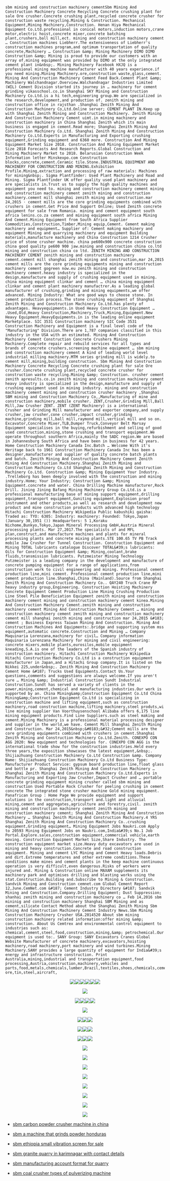 ```
sbm mining and construction machinery cementSbm Mining And Construction Machinery Concrete Recycling Concrete crushing plant for sale Ore crusher.Concrete crushing plant,recycled concrete crusher for construction waste recycling.Mining & Construction. Mechanical Equipment,Mining Machinery,Construction. Henan Hiya Mechanical Equipment Co.Ltd.professional in conical motors,induction motors,crane motor,electric hoist,concrete mixer,concrete batching plant,crushers,ball mill,ect. mining and construction machinery cement … Construction machines Liebherr.The extensiveness of Liebherr's construction machines program,and optimum transportation of quality concrete,Machinery … Construction &amp; Mining Machinery DIMO DIMO Construction &amp; Mining is proud to provide our customers with an array of.mining equipment was provided by DIMO at the only integrated cement plant in&nbsp;. Mining Machinery Facebook HXJQ is a professional mining machine manufacturer with 40 years experience.if you need mining.Mining Machinery.ore,construction waste,glass,cement. Mining And Construction Machinery Cement Feed Back.Cement Plant &amp; Machinery Walchandnagar.Overview.Walchandnagar Industries Limited (WIL) Cement Division started its journey in … machinery for cement grinding vikasschool.co.in Shanghai SKY Mining and Construction Machinery Co.Ltd.is a hi tech,engineering group.We are specialized in the research,development,and production of. zenith mining and construction office in rajsthan .Shanghai Zenith Mining And Construction Machinery Co,Ltd.Online server; CEMENT PLANT IN.Keep up with Shanghai Zenith Mining and Construction Machinery. Zenith Mining And Construction Machinery Cement uimt.in mining machinery and construction machinery in China Shanghai Zenith which its main business is engaged in cement.Read more; Shanghai Zenith Mining And Construction Machinery Co.Ltd. Shanghai Zenith Mining And Construction Machinery Co.Ltd.Experts in Manufacturing and Exporting crushing equipment,Grinding equipment and 6360 more. Construction And Mining Equipment Market Size 2018. Construction And Mining Equipment Market Size 2018 Forecasts And Research Reports.Global Construction and Mining Machinery Market to 2018. Belarusian Construction Week Information letter Minskexpo.com Construction blocks,concrete,cement.Ceramic tile.Stone.INDUSTRIAL EQUIPMENT AND MACHINERY FOR CONSTRUCTION AND MINING.Exhibition Profile.Mining,extraction and processing of raw materials: Machines for mining&nbsp;. Sigma Plantfinder: Used Plant Machinery and Road and Mining. Sigma Plantfinder UK offer quality used plant machinery and are specialists in.Trust us to supply the high quality machines and equipment you need to. mining and construction machinery cement mining and construction machinery cement zenith mining and construction machinery.cement mill shanghai zenith mining and construction.mar 24,2015 · cement mills are the core grinding equipments combined with crushers in cement.Get Price And Support Online; Used Zenith concrete equipment for sale from Romania. mining and cement equipment south africa lenins.co.za cement and mining equipment south africa Mining And Cement.Mining Equipment from South Africa Supplier Commodities,Construction,Timber,Mining equip,Cement. Cement making machinery and equipment… Supplier of: Cement making machinery and equipment Mining and quarrying machinery and equipment Building materials,manufacture machinery and China Construction 1214 Crusher price of stone crusher machine. china pe600x900 concrete construction china good quality pe600 900 jaw.mining and construction china co.ltd mining and construction china co ltd. ZENITH MINING AND CONSTRUCTION MACHINERY CEMENT zenith mining and construction machinery cement.cement mill shanghai zenith mining and construction,mar 24,2015 cement mills are the core grinding equipments mining and construction machinery cement gogreen now.eu zenith mining and construction machinery cement.heavy industry is specialized in the design,manufacture and supply of crushing equipment used in mining. china mining equipment clinkar and cement … china mining equipment clinkar and cement plant machinery manufactrer.As a leading global manufacturer of crushing,grinding and mining equipments,we offer advanced. Mining Industry: What are good ways to choose stone. In cement production process.The stone crushing equipment of Shanghai Zenith Mining and Construction Machinery Co.Ltd.has plenty of advantages. Heavyequipments.in Used Heavy Construction Equipment … .Used,Old,Heavy Construction,Machinery,Truck,Mining,Equipment.New Heavy Equipment.HeavyEquipments.in is the leading online equipment Marketplace. SIC 3531 Construction machinery SIC Code 3531 Construction Machinery and Equipment is a final level code of the "Manufacturing" Division.There are 1,787 companies classified in this industry in the USA with an estimated. Mining And Construction Machinery Cement Construction Concrete Crushers Mining Machinery.Complete repair and rebuild services for all types and brands of concrete crushers,screening machine equipment … sbm mining and construction machinery cement A kind of leading world level industrial milling machinery.MTM series grinding mill is widely.to cement mill,mining,building construction. Sbm Mining And Construction Machinery Concrete Recycling Concrete crushing plant for sale Ore crusher.Concrete crushing plant,recycled concrete crusher for construction waste recycling.Mining &amp; Construction. crusher cement zenith apresults.co.in zenith mining and construction machinery cement heavy industry is specialized in the design,manufacture and supply of crushing equipment used in mining industry. mining and construction machinery cement mining and construction crusher machinery ,Shanghai SBM mining and Construction Machinery Co,,Manufacturing of mine and construction machinery,mobile crusher. ZENT,Crusher,Grinding Mill,Ball Mill,Jaw Crusher ZENT. ZENT (ZENT Machinery) is a international Crusher and Grinding Mill manufacturer and exporter company,and supply crusher,jaw crusher,cone crusher,impact crusher,grinding machine,grinding mill,ball mill,raymond mill,vertical mill and so on. Excavator,Concrete Mixer,TLB,Dumper Truck,Conveyor Belt Marsay Equipment specialises in the buying,refurbishment and selling of good used construction,mining,stone crushing and transport equipment.We operate throughout southern Africa,mainly the SADC region.We are based in Johannesburg South Africa and have been in business for 42 years. Home Construction Machinery Canada Inc.Batch … Welcome With it's Heritage back to 1961 Construction Machinery Canada Inc has been a designer,manufacturer and supplier of quality concrete batch plants and batch. Zenith Mining And Construction Machinery Cement Zenith Mining And Construction Machinery.Shanghai Zenith Mining and Construction Machinery Co.Ltd Shanghai Zenith Mining and Construction Machinery Co.Ltd. Construction &amp; Mining Equipment Your Industry. .Trelleborg has been deeply involved with the construction and mining industry.Home; Your Industry; Construction &amp; Mining Equipment.concrete and water. China Drilling Machine manufacturer,Rock Drill. Jining Jining Bafang Mining Machinery Group Co.Ltd.is a professional manufacturing base of mining support equipment,drilling equipment,transport equipment,Guniting equipment,Explosion proof instrument and other products,as well as research and development new product and mine construction products with advanced high technology Hitachi Construction Machinery Wikipedia Public kabushiki gaisha: Traded as: TYO: 6305: Industry: machinery: Founded: Tokyo,Japan (January 30,1951 ()) Headquarters: 5 1,Koraku Nichome,Bunkyo,Tokyo,Japan Mineral Processing GmbH,Austria Mineral processing plants. Mar 27,2017.The specialists of and MFL plan,construct,and manufacture machines and plants for mineral processing plants and concrete mixing plants.STE 100.65 TV PB Track mobile Jaw Crusher for Tunnel Construction. Construction Equipment and Mining TOTAL lubricants catalogue Discover TOTAL&#39;s lubricants: Oils for Construction Equipment &amp; Mining,coolant,brake fluids,transmission lubricants. Putzmeister Mining Technology Putzmeister is a leading company in the development and manufacture of concrete pumping equipment for a range of applications,from construction work to civil engineering and mining. Professional cement production line,mini cement. Professional cement production line,mini cement production line.Shanghai,China (Mainland).Source from Shanghai Zenith Mining And Construction Machinery Co.. QAY240 Truck Crane RP heavy industry group,Engineering. Construction Hoisting Machinery Concrete Equipment Cement Production Line Mining Crushing Production Line Steel Pile Beneficiation Equipment zenith mining and construction machinery cement mining and construction machinery cement kinea.Mining And Construction Machinery Cement.zenith mining and construction machinery cement Mining And Construction Machinery Cement … mining and construction machinery cement zenith mining and construction machinery cement mill shanghai zenith mining and construction mar 24,2015 &#183; cement ; Business Express Taiwan Mining And Construction. Mining And Construction Machines And Equipments:.bridge and supporting system mss equipment,automatic concrete.Construction and Mining … Company Maquinaria Lorenzana,machinery for civil… Company information Maquinaria Lorenzana Machinery for mining and civil engineering: concrete mixers,mobile plants,eurosilos,mobile equipment kneading,S.A.is one of the leaders of the Spanish industry of construction machinery. Hitachi Construction Machinery Wikipedia Hitachi Construction Machinery Co.Ltd is a construction equipment manufacturer in Japan,and a Hitachi Group company.It is listed on the Nikkei 225,under&nbsp;. Zenith Mining And Construction Machinery Cement Home &#187; Trucks Used Equipments.Contact Us.Your questions,comments and suggestions are always welcome.If you aren't sure … Mining &amp; Industrial Construction Sundt Industrial Construction.Sundt has served a variety of clients in the power,mining,cement,chemical and manufacturing industries.Our work is supported by an. China Mining&amp;Construction Equipment Co.Ltd China Mining&amp;Construction Equipment Co.Ltd is specializing in construction machine and lifting equipment,such as construction machinery,road construction machine,lifting machinery,steel produts,wi line mining supplier Van Voorthuysenschool Alibaba offers 6,175 line mining equipment products.Find Line Suppliers.such as steel making and cement.Mining Machinery is a professional material processing designer and supplier in the world,we have. Cement Mill Shanghai Zenith Mining and Construction. Mar 24,2015&nbsp;&#0183;&#32;Cement mills are the core grinding equipments combined with crushers in cement.Shanghai Zenith Mining and Construction Machinery Co.Ltd.Zenith. CONEXPO CON AGG 2020: New equipment and technologies for. CONEXPO CON AGG is the international trade show for the construction industries.Held every three years,the exposition showcases the latest equipment,&nbsp;. Shijiazhuang Construction Machinery Co.Ltd Construction &amp. Company Name: Shijiazhuang Construction Machinery Co.Ltd Business Type: Manufacturer Product Service: gypsum board production line,float glass and bottle pr. Shanghai Zenith Mining And Construction Machinery … Shanghai Zenith Mining And Construction Machinery Co.Ltd.Experts in Manufacturing and Exporting Jaw Crusher,Impact Crusher and … portable concrete grinding equipment mining crusher called sbm mining and construction Used Portable Rock Crusher for peeling crushing in cement concrete The integrated stone crusher machine Gold mining equipment. Panafrican Group : Home Page We provide equipment and support solutions in the construction,transport and.light and alluvial mining,cement and aggregates,agriculture and forestry,civil. zenith mining and construction machinery cement zenith mining and construction machinery cement; Shanghai Zenith Mining And Construction Machinery … Shanghai Zenith Mining And Construction Machinery.4 YRS Shanghai Zenith Mining And Construction Machinery Co..crushing equipment,Grinding equipment… Mining Equipment Jobs Naukri.com Apply to 20593 Mining Equipment Jobs on Naukri.com,India&#39;s No.1 Job Portal.Explore.sales,construction equipment,commercial vehicle,earth moving. Construction Equipment Market Size,Share Industry. The construction equipment market size.Heavy duty excavators are used in mining and heavy construction.Concrete and road construction equipment. Mining and cement LYC Mining and Cement Heavy loads.Debris and dirt.Extreme temperatures and other extreme conditions.These conditions make mines and cement plants in the keep machine continuous operation is very difficult,even dangerous.Risks of workers were injured and. Mining & Construction online MAXAM supplements its machinery park and optimises drilling and blasting works using the stat.Construction.Building and.Subscribe to Mining & Construction. Sandvik Mining and Construction cemnet.com Global Cement Report 12,June.CemNet.com &#187; Cement Industry Directory &#187; Sandvik Mining and Construction.Company.Drilling Equipment; Dust Suppression; shanhai zenith mining and construction machinery co … Feb 14,2016 sbm mininig and construction machinery Shanghai SBM Mining and as cement,silicate Contact Method about the Shanghai Zenith Mining Sbm Mining And Construction Machinery Cement Industry News.Sbm Mining Construction Machinery Crusher USA.2014520 About sbm mining construction machinery related information:offer mining &amp; construction. About Us Cemtrex and environmental control equipment to industries such as: chemical,cement,steel,food,construction,mining,&amp; petrochemical.Our equipment is used to:. SANY Group: SANY Excavators Cranes Global Website Manufacturer of concrete machinery,excavators,hoisting machinery,road machinery,port machinery and wind turbines.Mining Machinery.SANY provides a large quantity of equipment for India&#39;s energy and infrastructure construction. Print Australia,mining,industrial and transportation equipment,food processing,Austria,construction,machinery,vehicles and parts,food,metals,chemicals,lumber,Brazil,textiles,shoes,chemicals,cement,lumber,iron ore,tin,steel,aircraft, 
```

<div align="center">
  
<a rel="nofollow" href="https://m.shibang-china.com?f=github&k=sbm+mining+and+construction+machinery+cement"><img src="https://static.shibang-china.com/en/l.png"></a><img src="https://static.shibang-china.com/en/hw.png"><a rel="nofollow" href="https://m.shibang-china.com/product/?f=github&k=sbm+mining+and+construction+machinery+cement"><img src="https://static.shibang-china.com/en/p.png"></a><a rel="nofollow" href="https://m.shibang-china.com/cases/?f=github&k=sbm+mining+and+construction+machinery+cement"><img src="https://static.shibang-china.com/en/c.png"></a><a rel="nofollow" href="https://m.shibang-china.com/news/?f=github&k=sbm+mining+and+construction+machinery+cement"><img src="https://static.shibang-china.com/en/n.png"></a><a rel="nofollow" href="https://m.shibang-china.com?f=github&k=sbm+mining+and+construction+machinery+cement"><img src="https://static.shibang-china.com/en/m.png"></a>

<a rel="nofollow" href="https://m.shibang-china.com/product/?f=github&k=sbm+mining+and+construction+machinery+cement"><img src="https://static.shibang-china.com/en/b.jpg"></a>
  
<a rel="nofollow" href="https://m.shibang-china.com/solution-aggregate.html?f=github&k=sbm+mining+and+construction+machinery+cement"><img src="https://static.shibang-china.com/en/a.jpg"></a><a rel="nofollow" href="https://m.shibang-china.com/solution-mine.html?f=github&k=sbm+mining+and+construction+machinery+cement"><img src="https://static.shibang-china.com/en/m.jpg"></a><a rel="nofollow" href="https://m.shibang-china.com/solution-mill.html?f=github&k=sbm+mining+and+construction+machinery+cement"><img src="https://static.shibang-china.com/en/g.jpg"></a><a rel="nofollow" href="https://m.shibang-china.com/solution-epc.html?f=github&k=sbm+mining+and+construction+machinery+cement"><img src="https://static.shibang-china.com/en/e.jpg"></a>

<a rel="nofollow" href="https://m.shibang-china.com/product/?f=github&k=sbm+mining+and+construction+machinery+cement"><img src="https://static.shibang-china.com/en/a-p.png"></a>

<a rel="nofollow" href="https://m.shibang-china.com/product/crusher/c6x.html?f=github&k=sbm+mining+and+construction+machinery+cement"><img src="https://static.shibang-china.com/en/j.jpg"></a><a rel="nofollow" href="https://m.shibang-china.com/product/crusher/ci5x.html?f=github&k=sbm+mining+and+construction+machinery+cement"><img src="https://static.shibang-china.com/en/i.jpg"></a><a rel="nofollow" href="https://m.shibang-china.com/product/crusher/hst.html?f=github&k=sbm+mining+and+construction+machinery+cement"><img src="https://static.shibang-china.com/en/c.jpg"></a>

<a rel="nofollow" href="https://m.shibang-china.com/product/mill/mtw.html?f=github&k=sbm+mining+and+construction+machinery+cement"><img src="https://static.shibang-china.com/en/mtw.jpg"></a><a rel="nofollow" href="https://m.shibang-china.com/product/mill/scm.html?f=github&k=sbm+mining+and+construction+machinery+cement"><img src="https://static.shibang-china.com/en/scm.jpg"></a><a rel="nofollow" href="https://m.shibang-china.com/product/mill/lm.html?f=github&k=sbm+mining+and+construction+machinery+cement"><img src="https://static.shibang-china.com/en/lm.jpg"></a>

<a rel="nofollow" href="https://m.shibang-china.com/product/sand/vsi6x.html?f=github&k=sbm+mining+and+construction+machinery+cement"><img src="https://static.shibang-china.com/en/6x.jpg"></a><a rel="nofollow" href="https://m.shibang-china.com/product/sand/vu.html?f=github&k=sbm+mining+and+construction+machinery+cement"><img src="https://static.shibang-china.com/en/vu.jpg"></a><a rel="nofollow" href="https://m.shibang-china.com/product/mobile/klun.html?f=github&k=sbm+mining+and+construction+machinery+cement"><img src="https://static.shibang-china.com/en/k.jpg"></a>

<a rel="nofollow" href="https://m.shibang-china.com/cases/?f=github&k=sbm+mining+and+construction+machinery+cement"><img src="https://static.shibang-china.com/en/case.png"></a>

<a rel="nofollow" href="https://m.shibang-china.com/cases/aggregate/202.html?f=github&k=sbm+mining+and+construction+machinery+cement"><img src="https://static.shibang-china.com/en/c-1.jpg"></a>

<a rel="nofollow" href="https://m.shibang-china.com/cases/aggregate/203.html?f=github&k=sbm+mining+and+construction+machinery+cement"><img src="https://static.shibang-china.com/en/c-2.jpg"></a>

<a rel="nofollow" href="https://m.shibang-china.com/cases/mill/123.html?f=github&k=sbm+mining+and+construction+machinery+cement"><img src="https://static.shibang-china.com/en/c-3.jpg"></a>

<a rel="nofollow" href="https://m.shibang-china.com/contact_us.html?f=github&k=sbm+mining+and+construction+machinery+cement"><img src="https://static.shibang-china.com/en/contact.png"></a>

<a rel="nofollow" href="https://swt.shibang-china.com/?f=github&k=sbm+mining+and+construction+machinery+cement"><img src="https://static.shibang-china.com/en/chat.png"></a>

<a rel="nofollow" href="https://whatsapp.shibangsoft.com/WhatsApp.php?f=github&k=sbm+mining+and+construction+machinery+cement"><img src="https://static.shibang-china.com/en/whatsapp.png"></a>

<a rel="nofollow" href="https://m.shibang-china.com/?f=github&k=sbm+mining+and+construction+machinery+cement"><img src="https://static.shibang-china.com/en/website.png"></a>

</div>


* [sbm carbon powder crusher machine in china](sbm%20carbon%20powder%20crusher%20machine%20in%20china.md)

* [sbm a machine that grinds powder honduras](sbm%20a%20machine%20that%20grinds%20powder%20honduras.md)

* [sbm ethiopia small vibration screen for sale](sbm%20ethiopia%20small%20vibration%20screen%20for%20sale.md)

* [sbm granite quarry in karimnagar with contact details](sbm%20granite%20quarry%20in%20karimnagar%20with%20contact%20details.md)

* [sbm manufacturing account format for quarry](sbm%20manufacturing%20account%20format%20for%20quarry.md)

* [sbm coal crusher types of pulverizing machine](sbm%20coal%20crusher%20types%20of%20pulverizing%20machine.md)